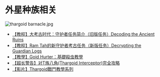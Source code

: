 外星种族相关
======


![thargoid barnacle.jpg](https://cdn.elitedanger.cn/Fjk6aDunMA9-5sGRGHklKvLedZ5b.jpg)


* [【教程】大考古时代：守护者任务简介（旧版任务）Decoding the Ancient Ruins](https://forum.elitedanger.cn/d/123-decoding-the-ancient-ruins)
* [【教程】Ram Tah的新守护者考古任务（新版任务）Decrypting the Guardian Logs](https://forum.elitedanger.cn/d/124-ram-tah-decrypting-the-guardian-logs)
* [【教學】Goid Hurter：基礎殺虫教學](https://forum.elitedanger.cn/d/163-goid-hurter)
* [【超长警告】对T族八角(Thargoid Interceptor)完全攻略](https://forum.elitedanger.cn/d/152-t-thargoid-interceptor)
* [【影片】Thargoid戰鬥教學系列](https://forum.elitedanger.cn/d/162-thargoid-4-x2f-8)

